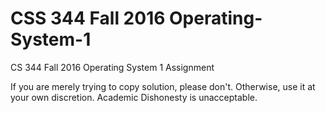 # CSS 344 Fall 2016 Operating-System-1
CS 344 Fall 2016 Operating System 1 Assignment

If you are merely trying to copy solution, please don't.
Otherwise, use it at your own discretion. Academic Dishonesty is unacceptable.
